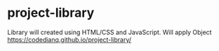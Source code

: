 # project-library

Library will created using HTML/CSS and JavaScript. Will apply Object
https://codedianq.github.io/project-library/
